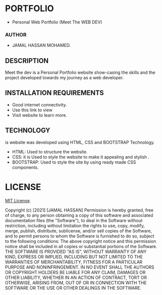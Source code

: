 # PORTFOLIO

* Personal Web Portfolio (Meet The WEB DEV)

### AUTHOR

* JAMAL HASSAN MOHAMED.
## DESCRIPTION

Meet the dev is a Personal Portfolio website show-casing the skills and the project developed towards 
my journey as a web developer.

## INSTALLATION REQUIREMENTS
* Good internet connectivity.
* Use this link to view 
* Visit website to learn more.


## TECHNOLOGY
  is website was developed using HTML, CSS and BOOTSTRAP Technology.
* HTML: Used to structure the website.
* CSS: it is Used to style the website to make it appealing and stylish .
* BOOTSTRAP: Used to style the site by using ready made CSS components. 

# LICENSE
[MIT License](https://choosealicense.com/licenses/mit/).

Copyright (c) [2021] [JAMAL HASSAN]
Permission is hereby granted, free of charge, to any person obtaining a copy
of this software and associated documentation files (the "Software"), to deal
in the Software without restriction, including without limitation the rights
to use, copy, modify, merge, publish, distribute, sublicense, and/or sell
copies of the Software, and to permit persons to whom the Software is
furnished to do so, subject to the following conditions:
The above copyright notice and this permission notice shall be included in all
copies or substantial portions of the Software.
THE SOFTWARE IS PROVIDED "AS IS", WITHOUT WARRANTY OF ANY KIND, EXPRESS OR
IMPLIED, INCLUDING BUT NOT LIMITED TO THE WARRANTIES OF MERCHANTABILITY,
FITNESS FOR A PARTICULAR PURPOSE AND NONINFRINGEMENT. IN NO EVENT SHALL THE
AUTHORS OR COPYRIGHT HOLDERS BE LIABLE FOR ANY CLAIM, DAMAGES OR OTHER
LIABILITY, WHETHER IN AN ACTION OF CONTRACT, TORT OR OTHERWISE, ARISING FROM,
OUT OF OR IN CONNECTION WITH THE SOFTWARE OR THE USE OR OTHER DEALINGS IN THE
SOFTWARE.